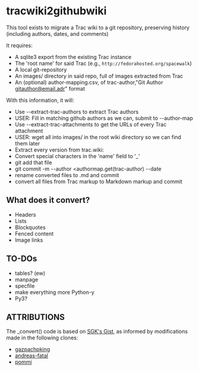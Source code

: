 # tracwiki2githubwiki

This tool exists to migrate a Trac wiki to a git repository, preserving history (including authors, dates, and comments)

It requires:

 * A sqlite3 export from the existing Trac instance
 * The 'root name' for said Trac (e.g., `http://fedorahosted.org/spacewalk`)
 * A local git-repository
 * An images/ directory in said repo, full of images extracted from Trac
 * An (optional) author-mapping.csv, of trac-author,"Git Author <gitauthor@email.adr>" format

With this information, it will:

 * Use --extract-trac-authors to extract Trac authors
  * USER: Fill in matching github authors as we can, submit to --author-map
 * Use --extract-trac-attachments to get the URLs of every Trac attachment
  * USER: wget all into images/ in the root wiki directory so we can find them later
 * Extract every version from trac.wiki:
  * Convert special characters in the 'name' field to '_'
  * git add that file
  * git commit -m <trac-comment> --author <authormap.get(trac-author) --date <trac-datetime>
 * rename converted files to <name>.md and commit
 * convert all files from Trac markup to Markdown markup and commit

## What does it convert?

 * Headers
 * Lists
 * Blockquotes
 * Fenced content
 * Image links

## TO-DOs

 * tables? (ew)
 * manpage
 * specfile
 * make everything more Python-y
 * Py3?

## ATTRIBUTIONS

The _convert() code is based on [SGK's Gist](https://gist.github.com/sgk/1286682), as
informed by modifications made in the following clones:

 * [gazpachpking](https://gist.github.com/gazpachoking/9540849)
 * [andreas-fatal](https://gist.github.com/andreas-fatal/739e1ddf4207a0e5e3c8)
 * [pommi](https://gist.github.com/pommi/fb0858abecaad4b245d6)


